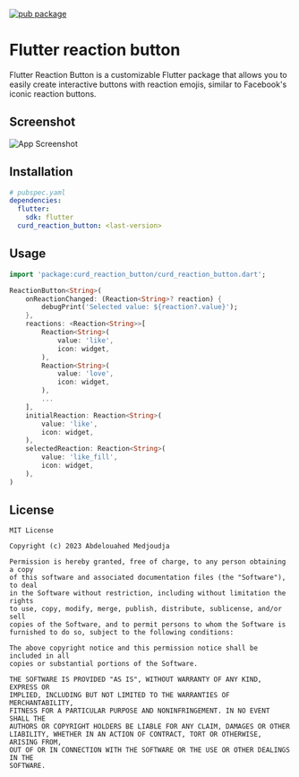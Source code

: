 [![pub package](https://img.shields.io/pub/v/curd_reaction_button.svg)](https://pub.dartlang.org/packages/curd_reaction_button)

# Flutter reaction button

Flutter Reaction Button is a customizable Flutter package that allows you to easily create interactive buttons with reaction emojis, similar to Facebook's iconic reaction buttons.


## Screenshot

![App Screenshot](https://raw.githubusercontent.com/GeekAbdelouahed/flutter-reaction-button/master/images/curd_reaction_button_preview.png)


## Installation

```yaml
# pubspec.yaml
dependencies:
  flutter:
    sdk: flutter
  curd_reaction_button: <last-version>
```
## Usage

```dart
import 'package:curd_reaction_button/curd_reaction_button.dart';

ReactionButton<String>(
    onReactionChanged: (Reaction<String>? reaction) {
        debugPrint('Selected value: ${reaction?.value}');
    },
    reactions: <Reaction<String>>[
        Reaction<String>(
            value: 'like',
            icon: widget,
        ),
        Reaction<String>(
            value: 'love',
            icon: widget,
        ),
        ...
    ],
    initialReaction: Reaction<String>(
        value: 'like',
        icon: widget,
    ),
    selectedReaction: Reaction<String>(
        value: 'like_fill',
        icon: widget,
    ),
)
```


## License

```legal
MIT License

Copyright (c) 2023 Abdelouahed Medjoudja

Permission is hereby granted, free of charge, to any person obtaining a copy
of this software and associated documentation files (the "Software"), to deal
in the Software without restriction, including without limitation the rights
to use, copy, modify, merge, publish, distribute, sublicense, and/or sell
copies of the Software, and to permit persons to whom the Software is
furnished to do so, subject to the following conditions:

The above copyright notice and this permission notice shall be included in all
copies or substantial portions of the Software.

THE SOFTWARE IS PROVIDED "AS IS", WITHOUT WARRANTY OF ANY KIND, EXPRESS OR
IMPLIED, INCLUDING BUT NOT LIMITED TO THE WARRANTIES OF MERCHANTABILITY,
FITNESS FOR A PARTICULAR PURPOSE AND NONINFRINGEMENT. IN NO EVENT SHALL THE
AUTHORS OR COPYRIGHT HOLDERS BE LIABLE FOR ANY CLAIM, DAMAGES OR OTHER
LIABILITY, WHETHER IN AN ACTION OF CONTRACT, TORT OR OTHERWISE, ARISING FROM,
OUT OF OR IN CONNECTION WITH THE SOFTWARE OR THE USE OR OTHER DEALINGS IN THE
SOFTWARE.
```
